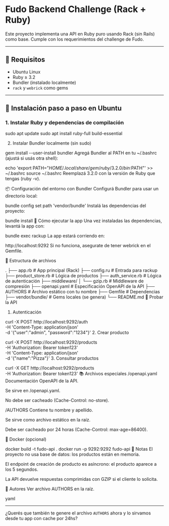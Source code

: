 # Fudo Backend Challenge (Rack + Ruby)

Este proyecto implementa una API en Ruby puro usando Rack (sin Rails) como base. Cumple con los requerimientos del challenge de Fudo.

---

## 🧱 Requisitos

- Ubuntu Linux
- Ruby ≥ 3.2
- Bundler (instalado localmente)
- `rack` y `webrick` como gems

---

## 🔧 Instalación paso a paso en Ubuntu

### 1. Instalar Ruby y dependencias de compilación


sudo apt update
sudo apt install ruby-full build-essential

2. Instalar Bundler localmente (sin sudo)

gem install --user-install bundler
Agregá Bundler al PATH en tu ~/.bashrc (ajustá si usás otra shell):


echo 'export PATH="$HOME/.local/share/gem/ruby/3.2.0/bin:$PATH"' >> ~/.bashrc
source ~/.bashrc
Reemplazá 3.2.0 con la versión de Ruby que tengas (ruby -v).

📦 Configuración del entorno con Bundler
Configurá Bundler para usar un directorio local:


bundle config set path 'vendor/bundle'
Instalá las dependencias del proyecto:


bundle install
🚀 Cómo ejecutar la app
Una vez instaladas las dependencias, levantá la app con:


bundle exec rackup
La app estará corriendo en:


http://localhost:9292
Si no funciona, asegurate de tener webrick en el Gemfile.

📁 Estructura de archivos

.
├── app.rb              # App principal (Rack)
├── config.ru           # Entrada para rackup
├── product_store.rb    # Lógica de productos
├── auth_service.rb     # Lógica de autenticación
├── middleware/
│   └── gzip.rb         # Middleware de compresión
├── openapi.yaml        # Especificación OpenAPI de la API
├── AUTHORS             # Archivo estático con tu nombre
├── Gemfile             # Dependencias
├── vendor/bundle/      # Gems locales (se genera)
└── README.md
🧪 Probar la API
1. Autenticación


curl -X POST http://localhost:9292/auth \
  -H 'Content-Type: application/json' \
  -d '{"user":"admin", "password":"1234"}'
2. Crear producto

curl -X POST http://localhost:9292/products \
  -H 'Authorization: Bearer token123' \
  -H 'Content-Type: application/json' \
  -d '{"name":"Pizza"}'
3. Consultar productos

curl -X GET http://localhost:9292/products \
  -H 'Authorization: Bearer token123'
📚 Archivos especiales
/openapi.yaml
Documentación OpenAPI de la API.

Se sirve en /openapi.yaml.

No debe ser cacheado (Cache-Control: no-store).

/AUTHORS
Contiene tu nombre y apellido.

Se sirve como archivo estático en la raíz.

Debe ser cacheado por 24 horas (Cache-Control: max-age=86400).

🐳 Docker (opcional)

docker build -t fudo-api .
docker run -p 9292:9292 fudo-api
🧠 Notas
El proyecto no usa base de datos: los productos están en memoria.

El endpoint de creación de producto es asíncrono: el producto aparece a los 5 segundos.

La API devuelve respuestas comprimidas con GZIP si el cliente lo solicita.

🧑 Autores
Ver archivo AUTHORS en la raíz.

yaml


---

¿Querés que también te genere el archivo `AUTHORS` ahora y lo sirvamos desde tu app con cache por 24hs?







